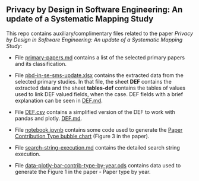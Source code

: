 ## Privacy by Design in Software Engineering: An update of a Systematic Mapping Study


This repo contains auxiliary/complimentary files related to the paper *Privacy by Design in Software Engineering: An update of a Systematic Mapping Study*:

* File [primary-papers.md](primary-papers.md) contains a list of the selected primary papers and its classification.

* File [pbd-in-se-sms-update.xlsx](data/pbd-in-se-sms-update.xlsx) contains the extracted data from the selected primary studies. In that file, the sheet **DEF** contains the extracted data and the sheet **tables-def** contains the tables of values used to link DEF valued fields, when the case. DEF fields with a brief explanation can be seen in [DEF.md](DEF.md).

* File [DEF.csv](data/DEF.csv) contains a simplified version of the DEF to work with pandas and plotly. [DEF.md](DEF.md).
  
* File [notebook.ipynb](notebook.ipynb) contains some code used to generate the [Paper Contribution Type bubble chart](images/bubble-se-ka.pdf) (Figure 3 in the paper).

* File [search-string-execution.md](search-string-execution.md) contains the detailed search string execution.

* File [data-plotly-bar-contrib-type-by-year.ods](data/data-plotly-bar-contrib-type-by-year.ods) contains data used to generate the Figure 1 in the paper - Paper type by year.
